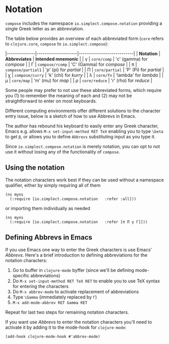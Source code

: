 # Notation

`compose` includes the namespace `io.simplect.compose.notation` providing a single Greek letter as
an abbreviation.

The table below provides an overview of each abbreviated form (`core` refers to `clojure.core`,
`compose` to `io.simplect.compose`):

|--------------|--------------------|---------------------------|
| **Notation** | **Abbreviates**    | **Intended mnemonic**     |
| γ            | `core/comp`        | 'c' (gamma) for *compose* |
| Γ            | `compose/rcomp`    | 'C' (Gamma) for *compose* |
| π            | `compose/partial1` | 'p' (pi) for *partial*    |
| Π            | `core/partial`     | 'P' (Pi) for *partial*    |
| χ            | `compose/curry`    | 'k' (chi) for *kurry*     |
| λ            | `core/fn`          | 'lambda' for *lambda*     |
| μ            | `core/map`         | 'm' (mu) for *map*        |
| ρ            | `core/reduce`      | 'r' (rho) for *reduce*    |

Some people may prefer to not use these abbreviated forms, which require you (1) to remember the
meaning of each and (2) may not be straightforward to enter on most keyboards.  

Different computing environments offer different solutions to the character entry issue, below is a
sketch of how to use Abbrevs in Emacs.

The author has rebound his keyboard to easily enter any Greek character, Emacs e.g. allows `M-x
set-input-method RET TeX` enabling you to type `\beta` to get `β`, or allows you to define `Abbrevs`
substituting input as you type it.

Since `io.simplect.compose.notation` is merely notation, you can opt to not use it without losing
any of the functionality of `compose`.

## Using the notation

The notation characters work best if they can be used without a namespace qualifier, either by
simply requiring all of them

```
(ns myns
  (:require [io.simplect.compose.notation	:refer :all]))
```

or importing them individually as needed

```
(ns myns
  (:require [io.simplect.compose.notation	:refer [π Π γ Γ]]))
```

## Defining Abbrevs in Emacs

If you use Emacs one way to enter the Greek characters is use Emacs' *Abbrevs*.  Here's a brief
introduction to defining abbreviations for the notation characters:

1. Go to buffer in `clojure-mode` byffer (since we'll be defining mode-specific abbreviations)
1. Do `M-x set-input-method RET TeX RET` to enable you to use TeX syntax for entering the characters
1. Do `M-x abbrev-mode` to activate replacement of abbreviations
1. Type `\Gamma` (immediately replaced by `Γ`)
1. `M-x add-mode-abbrev RET Gamma RET`

Repeat for last two steps for remaining notation characters.

If you want use *Abbrevs* to enter the notation characters you'll need to activate it by adding it
to the mode-hook for `clojure-mode`:

```
(add-hook clojure-mode-hook #'abbrev-mode)
```
